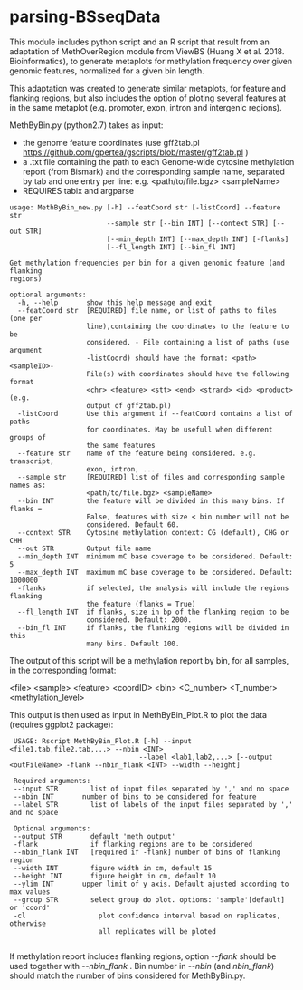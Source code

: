 # parsing-BSseqData

This module includes python script and an R script that result from an adaptation of MethOverRegion module from ViewBS (Huang X et al. 2018. Bioinformatics), to generate metaplots for methylation frequency over given genomic features, normalized for a given bin length.

This adaptation was created to generate similar metaplots, for feature and flanking regions, but also includes the option of ploting several features at in the same metaplot (e.g. promoter, exon, intron and intergenic regions).


MethByBin.py (python2.7) takes as input: 
- the genome feature coordinates (use gff2tab.pl https://github.com/gpertea/gscripts/blob/master/gff2tab.pl ) 
- a .txt file containing the path to each Genome-wide cytosine methylation report (from Bismark) and the corresponding sample name, separated by tab and one entry per line: e.g. \<path/to/file.bgz> \<sampleName>
- REQUIRES tabix and argparse

```
usage: MethByBin_new.py [-h] --featCoord str [-listCoord] --feature str
                        --sample str [--bin INT] [--context STR] [--out STR]
                        [--min_depth INT] [--max_depth INT] [-flanks]
                        [--fl_length INT] [--bin_fl INT]

Get methylation frequencies per bin for a given genomic feature (and flanking
regions)

optional arguments:
  -h, --help       show this help message and exit
  --featCoord str  [REQUIRED] file name, or list of paths to files (one per
                   line),containing the coordinates to the feature to be
                   considered. - File containing a list of paths (use argument
                   -listCoord) should have the format: <path> <sampleID>-
                   File(s) with coordinates should have the following format
                   <chr> <feature> <stt> <end> <strand> <id> <product> (e.g.
                   output of gff2tab.pl)
  -listCoord       Use this argument if --featCoord contains a list of paths
                   for coordinates. May be usefull when different groups of
                   the same features
  --feature str    name of the feature being considered. e.g. transcript,
                   exon, intron, ...
  --sample str     [REQUIRED] list of files and corresponding sample names as:
                   <path/to/file.bgz> <sampleName>
  --bin INT        the feature will be divided in this many bins. If flanks =
                   False, features with size < bin number will not be
                   considered. Default 60.
  --context STR    Cytosine methylation context: CG (default), CHG or CHH
  --out STR        Output file name
  --min_depth INT  minimum mC base coverage to be considered. Default: 5
  --max_depth INT  maximum mC base coverage to be considered. Default: 1000000
  -flanks          if selected, the analysis will include the regions flanking
                   the feature (flanks = True)
  --fl_length INT  if flanks, size in bp of the flanking region to be
                   considered. Default: 2000.
  --bin_fl INT     if flanks, the flanking regions will be divided in this
                   many bins. Default 100.

```

The output of this script will be a methylation report by bin, for all samples, in the corresponding format:

\<file>	\<sample>	\<feature> \<coordID>	\<bin>	\<C_number>	\<T_number>	\<methylation_level>
  
This output is then used as input in MethByBin_Plot.R to plot the data (requires ggplot2 package):
```
 USAGE: Rscript MethByBin_Plot.R [-h] --input <file1.tab,file2.tab,...> --nbin <INT> 
                                --label <lab1,lab2,...> [--output <outFileName> -flank --nbin_flank <INT> --width --height] 

 Required arguments: 
 --input STR	    list of input files separated by ',' and no space
 --nbin INT	      number of bins to be considered for feature 
 --label STR	    list of labels of the input files separated by ',' and no space 

 Optional arguments: 
 --output STR	    default 'meth_output' 
 -flank 	        if flanking regions are to be considered 
 --nbin_flank INT	[required if -flank] number of bins of flanking region 
 --width INT	    figure width in cm, default 15 
 --height INT	    figure height in cm, default 10 
 --ylim INT	      upper limit of y axis. Default ajusted according to max values 
 --group STR	    select group do plot. options: 'sample'[default] or 'coord'
 -cl 		          plot confidence interval based on replicates, otherwise 
 		              all replicates will be ploted
     
```

If methylation report includes flanking regions, option *--flank* should be used together with *--nbin_flank <INT>*.
  Bin number in *--nbin* (and *nbin_flank*) should match the number of bins considered for MethByBin.py. 
